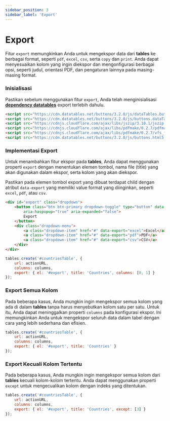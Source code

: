 ```yaml
---
sidebar_position: 3
sidebar_label: 'Export'
---
```


# Export

Fitur `export` memungkinkan Anda untuk mengekspor data dari **tables** ke berbagai format, seperti `pdf`, `excel`, `csv`, serta `copy` dan `print`. Anda dapat menyesuaikan kolom yang ingin diekspor dan mengonfigurasi berbagai opsi, seperti judul, orientasi PDF, dan pengaturan lainnya pada masing-masing format.


### Inisialisasi
Pastikan sebelum menggunakan fitur `export`, Anda telah menginisialisasi [**dependency datatables**](../../installation.md) export terlebih dahulu.

```html
<script src="https://cdn.datatables.net/buttons/3.2.0/js/dataTables.buttons.js"></script>
<script src="https://cdn.datatables.net/buttons/3.2.0/js/buttons.dataTables.js"></script>
<script src="https://cdnjs.cloudflare.com/ajax/libs/jszip/3.10.1/jszip.min.js"></script>
<script src="https://cdnjs.cloudflare.com/ajax/libs/pdfmake/0.2.7/pdfmake.min.js"></script>
<script src="https://cdnjs.cloudflare.com/ajax/libs/pdfmake/0.2.7/vfs_fonts.js"></script>
<script src="https://cdn.datatables.net/buttons/3.2.0/js/buttons.html5.min.js"></script>
```

### Implementasi Export

Untuk menambahkan fitur ekspor pada **tables**, Anda dapat menggunakan properti `export` dengan menentukan elemen tombol, nama file (title) yang akan digunakan dalam ekspor, serta kolom yang akan diekspor.

Pastikan pada elemen tombol export yang dibuat terdapat child dengan atribut `data-export` yang memiliki value format yang diinginkan, seperti `excel`, `pdf`, atau `csv`.

```html
<div id="export" class="dropdown">
    <button class="btn btn-primary dropdown-toggle" type="button" data-bs-toggle="dropdown"
        aria-haspopup="true" aria-expanded="false">
        Export
    </button>
    <div class="dropdown-menu">
        <a class="dropdown-item" href="#" data-export="excel">Excel</a>
        <a class="dropdown-item" href="#" data-export="pdf">PDF</a>
        <a class="dropdown-item" href="#" data-export="csv">CSV</a>
    </div>
</div>
```

```js {4}
tables.create('#countriesTable', {
    url: actionURL,
    columns: columns,
    export: { el: '#export', title: 'Countries', columns: [0, 1] }
});
```

### Export Semua Kolom

Pada beberapa kasus, Anda mungkin ingin mengekspor semua kolom yang ada di dalam **tables** tanpa harus menyebutkan kolom satu per satu. Untuk itu, Anda dapat meninggalkan properti `columns` pada konfigurasi ekspor. Ini memungkinkan Anda untuk mengekspor seluruh data dalam tabel dengan cara yang lebih sederhana dan efisien.

```js {4}
tables.create('#countriesTable', {
    url: actionURL,
    columns: columns,
    export: { el: '#export', title: 'Countries' }
});
```

### Export Kecuali Kolom Tertentu

Pada beberapa kasus, Anda mungkin ingin mengekspor semua kolom dari **tables** kecuali kolom-kolom tertentu. Anda dapat menggunakan properti `except` untuk mengecualikan kolom dengan indeks yang ditentukan.

```js {4}
tables.create('#countriesTable', {
    url: actionURL,
    columns: columns,
    export: { el: '#export', title: 'Countries', except: [3] }
});
```
